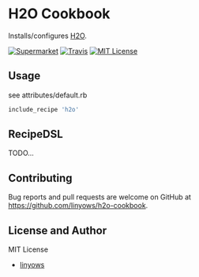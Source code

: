 H2O Cookbook
============

Installs/configures [H2O][h2o].

[![Supermarket](https://img.shields.io/cookbook/v/chef-sugar.svg?style=flat-square)][supermarket]
[![Travis](https://img.shields.io/travis/linyows/h2o-cookbook.svg?style=flat-square)][travis]
[![MIT License](http://img.shields.io/badge/license-MIT-blue.svg?style=flat-square)][license]

[h2o]: https://github.com/h2o/h2o
[travis]: https://travis-ci.org/linyows/h2o-cookbook
[supermarket]: https://supermarket.chef.io/cookbooks/h2o
[license]: https://github.com/linyows/h2o-cookbook/blob/master/LICENSE

Usage
-----

see attributes/default.rb

```ruby
include_recipe 'h2o'
```

RecipeDSL
---------

TODO...

Contributing
------------

Bug reports and pull requests are welcome on GitHub at https://github.com/linyows/h2o-cookbook.

License and Author
------------------

MIT License

- [linyows][linyows]

[linyows]: https://github.com/linyows

